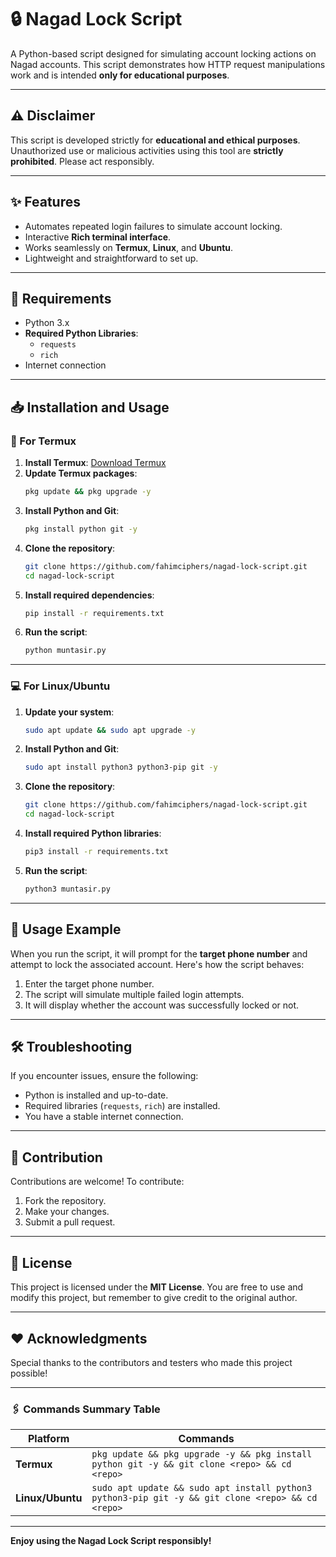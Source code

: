 
# 🔒 Nagad Lock Script

A Python-based script designed for simulating account locking actions on Nagad accounts. This script demonstrates how HTTP request manipulations work and is intended **only for educational purposes**.

---

## ⚠️ Disclaimer
This script is developed strictly for **educational and ethical purposes**. Unauthorized use or malicious activities using this tool are **strictly prohibited**. Please act responsibly.

---

## ✨ Features
- Automates repeated login failures to simulate account locking.
- Interactive **Rich terminal interface**.
- Works seamlessly on **Termux**, **Linux**, and **Ubuntu**.
- Lightweight and straightforward to set up.

---

## 🔧 Requirements
- Python 3.x
- **Required Python Libraries**:
  - `requests`
  - `rich`
- Internet connection

---

## 📥 Installation and Usage

### 📱 For Termux
1. **Install Termux**: [Download Termux](https://termux.com/)
2. **Update Termux packages**:
   ```bash
   pkg update && pkg upgrade -y
   ```
3. **Install Python and Git**:
   ```bash
   pkg install python git -y
   ```
4. **Clone the repository**:
   ```bash
   git clone https://github.com/fahimciphers/nagad-lock-script.git
   cd nagad-lock-script
   ```
5. **Install required dependencies**:
   ```bash
   pip install -r requirements.txt
   ```
6. **Run the script**:
   ```bash
   python muntasir.py
   ```

---

### 💻 For Linux/Ubuntu
1. **Update your system**:
   ```bash
   sudo apt update && sudo apt upgrade -y
   ```
2. **Install Python and Git**:
   ```bash
   sudo apt install python3 python3-pip git -y
   ```
3. **Clone the repository**:
   ```bash
   git clone https://github.com/fahimciphers/nagad-lock-script.git
   cd nagad-lock-script
   ```
4. **Install required Python libraries**:
   ```bash
   pip3 install -r requirements.txt
   ```
5. **Run the script**:
   ```bash
   python3 muntasir.py
   ```

---

## 🎯 Usage Example
When you run the script, it will prompt for the **target phone number** and attempt to lock the associated account. Here's how the script behaves:

1. Enter the target phone number.
2. The script will simulate multiple failed login attempts.
3. It will display whether the account was successfully locked or not.

---

## 🛠 Troubleshooting
If you encounter issues, ensure the following:
- Python is installed and up-to-date.
- Required libraries (`requests`, `rich`) are installed.
- You have a stable internet connection.

---

## 🌟 Contribution
Contributions are welcome! To contribute:
1. Fork the repository.
2. Make your changes.
3. Submit a pull request.

---

## 📜 License
This project is licensed under the **MIT License**. You are free to use and modify this project, but remember to give credit to the original author.

---

## ❤️ Acknowledgments
Special thanks to the contributors and testers who made this project possible!

---

### 🖇 Commands Summary Table

| Platform        | Commands                                                                                           |
|-----------------|---------------------------------------------------------------------------------------------------|
| **Termux**      | `pkg update && pkg upgrade -y && pkg install python git -y && git clone <repo> && cd <repo>`      |
| **Linux/Ubuntu**| `sudo apt update && sudo apt install python3 python3-pip git -y && git clone <repo> && cd <repo>` |

---

**Enjoy using the Nagad Lock Script responsibly!**
```

